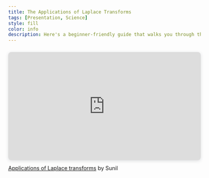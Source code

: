 ```yaml
---
title: The Applications of Laplace Transforms
tags: [Presentation, Science]
style: fill
color: info
description: Here's a beginner-friendly guide that walks you through the what, why and where of Laplace transforms!
---
```

<div style="position: relative; width: 100%; height: 0; padding-top: 56.2500%;
 padding-bottom: 0; box-shadow: 0 2px 8px 0 rgba(63,69,81,0.16); margin-top: 1.6em; margin-bottom: 0.9em; overflow: hidden;
 border-radius: 8px; will-change: transform;">
  <iframe loading="lazy" style="position: absolute; width: 100%; height: 100%; top: 0; left: 0; border: none; padding: 0;margin: 0;"
    src="https:&#x2F;&#x2F;www.canva.com&#x2F;design&#x2F;DAFjeYR5hn8&#x2F;BN9zNxrbtEb6UKfqeJrcUQ&#x2F;view?embed" allowfullscreen="allowfullscreen" allow="fullscreen">
  </iframe>
</div>
<a href="https:&#x2F;&#x2F;www.canva.com&#x2F;design&#x2F;DAFjeYR5hn8&#x2F;BN9zNxrbtEb6UKfqeJrcUQ&#x2F;view?utm_content=DAFjeYR5hn8&amp;utm_campaign=designshare&amp;utm_medium=embeds&amp;utm_source=link" target="_blank" rel="noopener">Applications of Laplace transforms</a> by Sunil